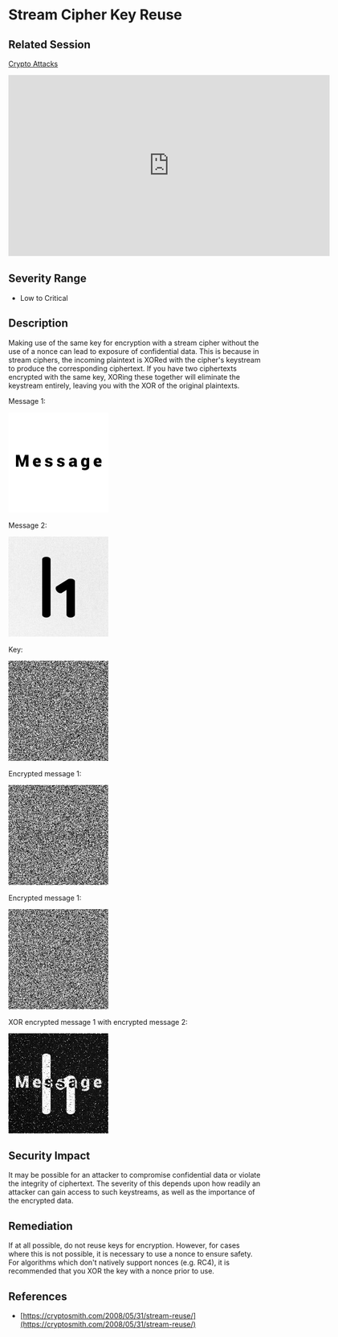 Stream Cipher Key Reuse
=======================

Related Session
---------------

[Crypto Attacks](../sessions/crypto_attacks.md)

<iframe id="ytplayer" type="text/html" width="640" height="360" src="https://www.youtube-nocookie.com/embed/jtcpREJLN1Y?rel=0&autoplay=0&origin=https://hacker101.com" frameborder="0"></iframe>

Severity Range
--------------

- Low to Critical

Description
-----------

Making use of the same key for encryption with a stream cipher without the use of a nonce can lead to exposure of confidential data.  This is because in stream ciphers, the incoming plaintext is XORed with the cipher's keystream to produce the corresponding ciphertext.  If you have two ciphertexts encrypted with the same key, XORing these together will eliminate the keystream entirely, leaving you with the XOR of the original plaintexts.

Message 1:

![Message 1](../assets/images/message.jpg)

Message 2:

![Message 2](../assets/images/h1.png)

Key:

![Message 1](../assets/images/key.jpg)

Encrypted message 1:

![Message 1](../assets/images/encrypted-message-1.jpg)

Encrypted message 1:

![Message 1](../assets/images/encrypted-message-2.jpg)

XOR encrypted message 1 with encrypted message 2:

![Message 1](../assets/images/decrypted.jpg)

Security Impact
---------------

It may be possible for an attacker to compromise confidential data or violate the integrity of ciphertext.  The severity of this depends upon how readily an attacker can gain access to such keystreams, as well as the importance of the encrypted data.

Remediation
-----------

If at all possible, do not reuse keys for encryption.  However, for cases where this is not possible, it is necessary to use a nonce to ensure safety.  For algorithms which don't natively support nonces (e.g. RC4), it is recommended that you XOR the key with a nonce prior to use.

References
----------

- [https://cryptosmith.com/2008/05/31/stream-reuse/](https://cryptosmith.com/2008/05/31/stream-reuse/)
